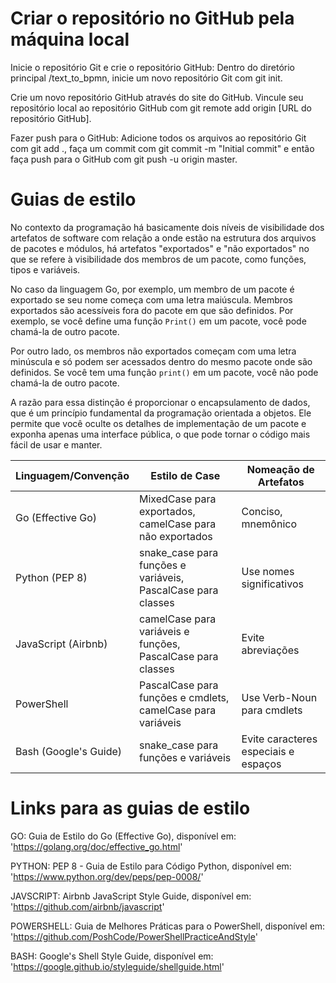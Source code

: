 # Criar o repositório no GitHub pela máquina local

Inicie o repositório Git e crie o repositório GitHub: 
    Dentro do diretório principal /text_to_bpmn, inicie um novo repositório Git com git init. 

Crie um novo repositório GitHub através do site do GitHub. 
    Vincule seu repositório local ao repositório GitHub com git remote add origin [URL do repositório GitHub].

Fazer push para o GitHub: 
    Adicione todos os arquivos ao repositório Git com git add ., faça um commit com git commit -m "Initial commit" e então faça push para o GitHub com git push -u origin master.


# Guias de estilo

No contexto da programação há basicamente dois níveis de visibilidade dos artefatos de software com relação a onde estão na estrutura dos arquivos de pacotes e módulos, há artefatos "exportados" e "não exportados" no que se refere à visibilidade dos membros de um pacote, como funções, tipos e variáveis. 

No caso da linguagem Go, por exemplo, um membro de um pacote é exportado se seu nome começa com uma letra maiúscula. Membros exportados são acessíveis fora do pacote em que são definidos. Por exemplo, se você define uma função `Print()` em um pacote, você pode chamá-la de outro pacote.

Por outro lado, os membros não exportados começam com uma letra minúscula e só podem ser acessados dentro do mesmo pacote onde são definidos. Se você tem uma função `print()` em um pacote, você não pode chamá-la de outro pacote.

A razão para essa distinção é proporcionar o encapsulamento de dados, que é um princípio fundamental da programação orientada a objetos. Ele permite que você oculte os detalhes de implementação de um pacote e exponha apenas uma interface pública, o que pode tornar o código mais fácil de usar e manter.

| Linguagem/Convenção | Estilo de Case                                                | Nomeação de Artefatos          |
|---------------------|--------------------------------------------------------------|--------------------------------|
| Go (Effective Go)   | MixedCase para exportados, camelCase para não exportados     | Conciso, mnemônico             |
| Python (PEP 8)      | snake_case para funções e variáveis, PascalCase para classes | Use nomes significativos       |
| JavaScript (Airbnb) | camelCase para variáveis e funções, PascalCase para classes  | Evite abreviações              |
| PowerShell          | PascalCase para funções e cmdlets, camelCase para variáveis  | Use Verb-Noun para cmdlets     |
| Bash (Google's Guide)| snake_case para funções e variáveis                          | Evite caracteres especiais e espaços |

# Links para as guias de estilo

GO: Guia de Estilo do Go (Effective Go), disponível em: 
    'https://golang.org/doc/effective_go.html'

PYTHON: PEP 8 - Guia de Estilo para Código Python, disponível em: 
    'https://www.python.org/dev/peps/pep-0008/'

JAVSCRIPT: Airbnb JavaScript Style Guide, disponível em: 
    'https://github.com/airbnb/javascript'

POWERSHELL: Guia de Melhores Práticas para o PowerShell, disponível em: 
    'https://github.com/PoshCode/PowerShellPracticeAndStyle'

BASH: Google's Shell Style Guide, disponível em:
    'https://google.github.io/styleguide/shellguide.html'